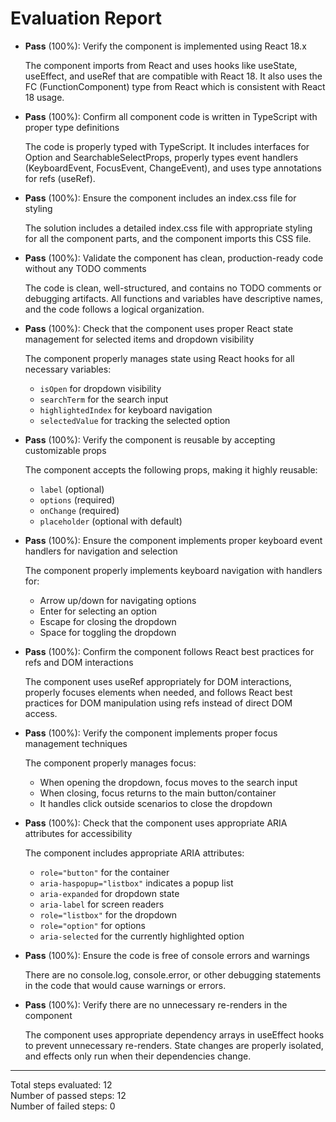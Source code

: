 # Evaluation Report

- **Pass** (100%): Verify the component is implemented using React 18.x
  
  The component imports from React and uses hooks like useState, useEffect, and useRef that are compatible with React 18. It also uses the FC (FunctionComponent) type from React which is consistent with React 18 usage.

- **Pass** (100%): Confirm all component code is written in TypeScript with proper type definitions
  
  The code is properly typed with TypeScript. It includes interfaces for Option and SearchableSelectProps, properly types event handlers (KeyboardEvent, FocusEvent, ChangeEvent), and uses type annotations for refs (useRef<HTMLDivElement>).

- **Pass** (100%): Ensure the component includes an index.css file for styling
  
  The solution includes a detailed index.css file with appropriate styling for all the component parts, and the component imports this CSS file.

- **Pass** (100%): Validate the component has clean, production-ready code without any TODO comments
  
  The code is clean, well-structured, and contains no TODO comments or debugging artifacts. All functions and variables have descriptive names, and the code follows a logical organization.

- **Pass** (100%): Check that the component uses proper React state management for selected items and dropdown visibility
  
  The component properly manages state using React hooks for all necessary variables:
  - `isOpen` for dropdown visibility
  - `searchTerm` for the search input
  - `highlightedIndex` for keyboard navigation
  - `selectedValue` for tracking the selected option

- **Pass** (100%): Verify the component is reusable by accepting customizable props
  
  The component accepts the following props, making it highly reusable:
  - `label` (optional)
  - `options` (required)
  - `onChange` (required)
  - `placeholder` (optional with default)

- **Pass** (100%): Ensure the component implements proper keyboard event handlers for navigation and selection
  
  The component properly implements keyboard navigation with handlers for:
  - Arrow up/down for navigating options
  - Enter for selecting an option
  - Escape for closing the dropdown
  - Space for toggling the dropdown

- **Pass** (100%): Confirm the component follows React best practices for refs and DOM interactions
  
  The component uses useRef appropriately for DOM interactions, properly focuses elements when needed, and follows React best practices for DOM manipulation using refs instead of direct DOM access.

- **Pass** (100%): Verify the component implements proper focus management techniques
  
  The component properly manages focus:
  - When opening the dropdown, focus moves to the search input
  - When closing, focus returns to the main button/container
  - It handles click outside scenarios to close the dropdown

- **Pass** (100%): Check that the component uses appropriate ARIA attributes for accessibility
  
  The component includes appropriate ARIA attributes:
  - `role="button"` for the container
  - `aria-haspopup="listbox"` indicates a popup list
  - `aria-expanded` for dropdown state
  - `aria-label` for screen readers
  - `role="listbox"` for the dropdown
  - `role="option"` for options
  - `aria-selected` for the currently highlighted option

- **Pass** (100%): Ensure the code is free of console errors and warnings
  
  There are no console.log, console.error, or other debugging statements in the code that would cause warnings or errors.

- **Pass** (100%): Verify there are no unnecessary re-renders in the component
  
  The component uses appropriate dependency arrays in useEffect hooks to prevent unnecessary re-renders. State changes are properly isolated, and effects only run when their dependencies change.

---

Total steps evaluated: 12  
Number of passed steps: 12  
Number of failed steps: 0